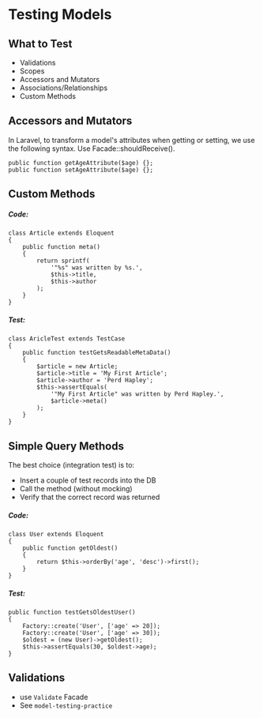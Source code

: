 # Testing Models

## What to Test
* Validations
* Scopes
* Accessors and Mutators
* Associations/Relationships
* Custom Methods

## Accessors and Mutators
In Laravel, to transform a model's attributes when getting or setting, we use the following syntax. Use Facade::shouldReceive().

```
public function getAgeAttribute($age) {};
public function setAgeAttribute($age) {};
```

## Custom Methods
##### Code:
```
class Article extends Eloquent
{
    public function meta()
    {
        return sprintf(
            '"%s" was written by %s.',
            $this->title,
            $this->author
        );
    }
}
```

##### Test:
```
class AricleTest extends TestCase
{
    public function testGetsReadableMetaData()
    {
        $article = new Article;
        $article->title = 'My First Article';
        $article->author = 'Perd Hapley';
        $this->assertEquals(
            '"My First Article" was written by Perd Hapley.',
            $article->meta()
        );
    }
}
```

## Simple Query Methods

The best choice (integration test) is to:
* Insert a couple of test records into the DB
* Call the method (without mocking)
* Verify that the correct record was returned

##### Code:

```
class User extends Eloquent
{
    public function getOldest()
    {
        return $this->orderBy('age', 'desc')->first();
    }
}
```

##### Test:
```
public function testGetsOldestUser()
{
    Factory::create('User', ['age' => 20]);
    Factory::create('User', ['age' => 30]);
    $oldest = (new User)->getOldest();
    $this->assertEquals(30, $oldest->age);
}
```

## Validations
* use `Validate` Facade
* See `model-testing-practice`
